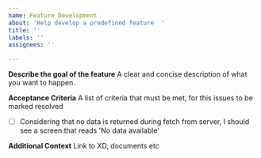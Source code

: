 ```yaml
---
name: Feature Development
about: 'Help develop a predefined feature  '
title: ''
labels: ''
assignees: ''

---
```


**Describe the goal of the feature**
A clear and concise description of what you want to happen.

**Acceptance Criteria**
A list of criteria that must be met, for this issues to be marked resolved 
- [ ] Considering that no data is returned during fetch from server, I should see a screen that reads 'No data available' 

**Additional Context**
Link to XD, documents etc
